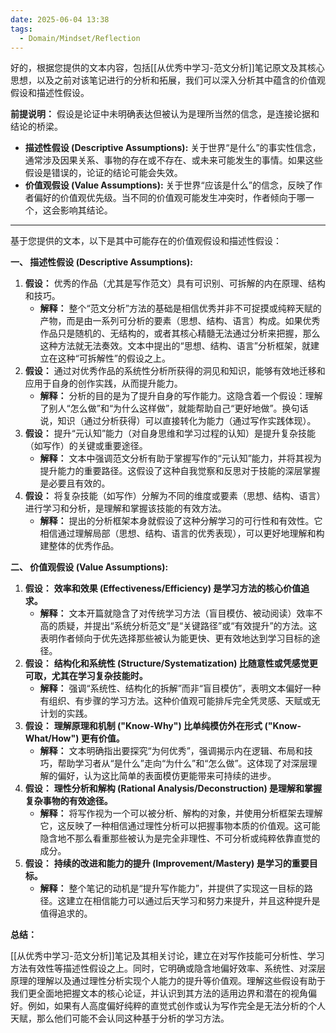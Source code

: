 ```yaml
---
date: 2025-06-04 13:38
tags:
  - Domain/Mindset/Reflection
---
```


好的，根据您提供的文本内容，包括[[从优秀中学习-范文分析]]笔记原文及其核心思想，以及之前对该笔记进行的分析和拓展，我们可以深入分析其中蕴含的价值观假设和描述性假设。

**前提说明：** 假设是论证中未明确表达但被认为是理所当然的信念，是连接论据和结论的桥梁。

- **描述性假设 (Descriptive Assumptions):** 关于世界“是什么”的事实性信念，通常涉及因果关系、事物的存在或不存在、或未来可能发生的事情。如果这些假设是错误的，论证的结论可能会失效。
- **价值观假设 (Value Assumptions):** 关于世界“应该是什么”的信念，反映了作者偏好的价值观优先级。当不同的价值观可能发生冲突时，作者倾向于哪一个，这会影响其结论。

---

基于您提供的文本，以下是其中可能存在的价值观假设和描述性假设：

**一、 描述性假设 (Descriptive Assumptions):**

1. **假设：** 优秀的作品（尤其是写作范文）具有可识别、可拆解的内在原理、结构和技巧。
   - **解释：** 整个“范文分析”方法的基础是相信优秀并非不可捉摸或纯粹天赋的产物，而是由一系列可分析的要素（思想、结构、语言）构成。如果优秀作品只是随机的、无结构的，或者其核心精髓无法通过分析来把握，那么这种方法就无法奏效。文本中提出的“思想、结构、语言”分析框架，就建立在这种“可拆解性”的假设之上。
2. **假设：** 通过对优秀作品的系统性分析所获得的洞见和知识，能够有效地迁移和应用于自身的创作实践，从而提升能力。
   - **解释：** 分析的目的是为了提升自身的写作能力。这隐含着一个假设：理解了别人“怎么做”和“为什么这样做”，就能帮助自己“更好地做”。换句话说，知识（通过分析获得）可以直接转化为能力（通过写作实践体现）。
3. **假设：** 提升“元认知”能力（对自身思维和学习过程的认知）是提升复杂技能（如写作）的关键或重要途径。
   - **解释：** 文本中强调范文分析有助于掌握写作的“元认知”能力，并将其视为提升能力的重要路径。这假设了这种自我觉察和反思对于技能的深层掌握是必要且有效的。
4. **假设：** 将复杂技能（如写作）分解为不同的维度或要素（思想、结构、语言）进行学习和分析，是理解和掌握该技能的有效方法。
   - **解释：** 提出的分析框架本身就假设了这种分解学习的可行性和有效性。它相信通过理解局部（思想、结构、语言的优秀表现），可以更好地理解和构建整体的优秀作品。

**二、 价值观假设 (Value Assumptions):**

1. **假设：** **效率和效果 (Effectiveness/Efficiency) 是学习方法的核心价值追求。**
   - **解释：** 文本开篇就隐含了对传统学习方法（盲目模仿、被动阅读）效率不高的质疑，并提出“系统分析范文”是“关键路径”或“有效提升”的方法。这表明作者倾向于优先选择那些被认为能更快、更有效地达到学习目标的途径。
2. **假设：** **结构化和系统性 (Structure/Systematization) 比随意性或凭感觉更可取，尤其在学习复杂技能时。**
   - **解释：** 强调“系统性、结构化的拆解”而非“盲目模仿”，表明文本偏好一种有组织、有步骤的学习方法。这种价值观可能排斥完全凭灵感、天赋或无计划的实践。
3. **假设：** **理解原理和机制 ("Know-Why") 比单纯模仿外在形式 ("Know-What/How") 更有价值。**
   - **解释：** 文本明确指出要探究“为何优秀”，强调揭示内在逻辑、布局和技巧，帮助学习者从“是什么”走向“为什么”和“怎么做”。这体现了对深层理解的偏好，认为这比简单的表面模仿更能带来可持续的进步。
4. **假设：** **理性分析和解构 (Rational Analysis/Deconstruction) 是理解和掌握复杂事物的有效途径。**
   - **解释：** 将写作视为一个可以被分析、解构的对象，并使用分析框架去理解它，这反映了一种相信通过理性分析可以把握事物本质的价值观。这可能隐含地不那么看重那些被认为是完全非理性、不可分析或纯粹依靠直觉的成分。
5. **假设：** **持续的改进和能力的提升 (Improvement/Mastery) 是学习的重要目标。**
   - **解释：** 整个笔记的动机是“提升写作能力”，并提供了实现这一目标的路径。这建立在相信能力可以通过后天学习和努力来提升，并且这种提升是值得追求的。

**总结：**

[[从优秀中学习-范文分析]]笔记及其相关讨论，建立在对写作技能可分析性、学习方法有效性等描述性假设之上。同时，它明确或隐含地偏好效率、系统性、对深层原理的理解以及通过理性分析实现个人能力的提升等价值观。理解这些假设有助于我们更全面地把握文本的核心论证，并认识到其方法的适用边界和潜在的视角偏好。例如，如果有人高度偏好纯粹的直觉式创作或认为写作完全是无法分析的个人天赋，那么他们可能不会认同这种基于分析的学习方法。
